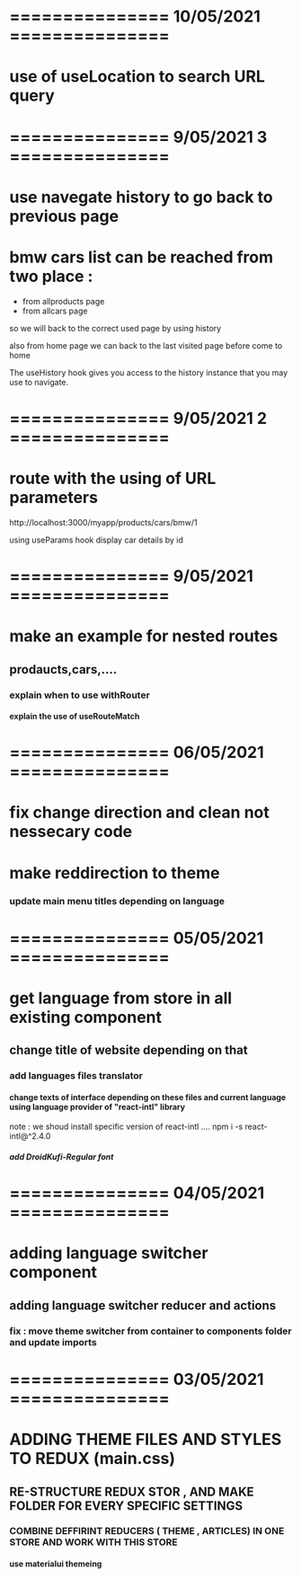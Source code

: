 # =============== 10/05/2021  ===============
# use of useLocation to search URL query
# =============== 9/05/2021 3 ===============

# use navegate history to go back to previous page
# bmw cars list can be reached from two place : 
- from allproducts page
- from allcars page

so we will back to the correct used page by using history

also from home page we can back to the last visited page before come to home

The useHistory hook gives you access to the history instance that you may use to navigate.

# =============== 9/05/2021 2 ===============
# route with the using of URL parameters
http://localhost:3000/myapp/products/cars/bmw/1

using useParams hook
display car details by id

# =============== 9/05/2021 ===============
# make an example for nested routes
## prodaucts,cars,....
### explain when to use withRouter
#### explain the use of useRouteMatch

# =============== 06/05/2021 ===============
# fix change direction and clean not nessecary code
# make reddirection to theme 
### update main menu titles depending on language

# =============== 05/05/2021 ===============
# get language from store in all existing component
## change title of website depending on that
### add languages files translator 
#### change texts of interface depending on these files and current language using  language provider of "react-intl" library 

note : we shoud install specific version of  react-intl ....
 npm i -s react-intl@^2.4.0

##### add DroidKufi-Regular font 

# =============== 04/05/2021 ===============
# adding language switcher component
## adding language switcher reducer and actions
### fix : move theme switcher from container to components folder and update imports

# =============== 03/05/2021 ===============
#
# ADDING THEME FILES AND STYLES TO REDUX (main.css)
## RE-STRUCTURE REDUX STOR , AND MAKE FOLDER FOR EVERY SPECIFIC SETTINGS
### COMBINE DEFFIRINT REDUCERS ( THEME , ARTICLES) IN ONE STORE AND WORK WITH THIS  STORE
#### use materialui themeing 

